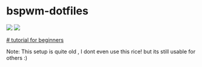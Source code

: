 # bspwm-dotfiles
<img src="https://raw.githubusercontent.com/siduck76/bspwm-dotfiles/main/screenshots/cover.png"> 
<img src="https://github.com/siduck76/bspwm-dotfiles/blob/main/screenshots/co.png">

   <a href ="https://siduck76.github.io/bspwm-dotfiles/"> # tutorial for beginners </a> 

Note: This setup is quite old , I dont even use this rice! but its still usable for others :)
